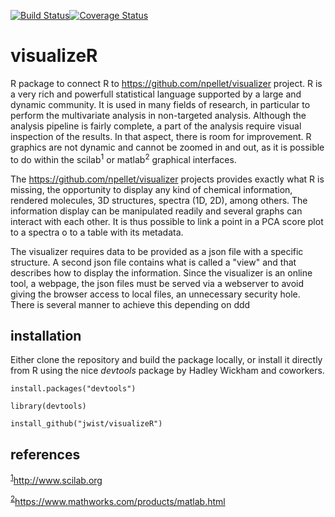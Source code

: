 [![Build Status](https://travis-ci.org/jwist/visualizeR.svg?branch=master)](https://travis-ci.org/jwist/visualizeR)[![Coverage Status](https://coveralls.io/repos/github/jwist/visualizeR/badge.svg?branch=master)](https://coveralls.io/github/jwist/visualizeR?branch=master)

# visualizeR
R package to connect R to https://github.com/npellet/visualizer project. R is a very rich and powerfull statistical language supported by a large and dynamic community. It is used in many fields of research, in particular to perform the multivariate analysis in non-targeted analysis. Although the analysis pipeline is fairly complete, a part of the analysis require visual inspection of the results. In that aspect, there is room for improvement. R graphics are not dynamic and cannot be zoomed in and out, as it is possible to do within the scilab<sup><a name="myfootnote1">1</a></sup> or matlab<sup><a name="myfootnote2">2</a></sup> graphical interfaces.

The https://github.com/npellet/visualizer projects provides exactly what R is missing, the opportunity to display any kind of chemical information, rendered molecules, 3D structures, spectra (1D, 2D), among others. The information display can be manipulated readily and several graphs can interact with each other. It is thus possible to link a point in a PCA score plot to a spectra o to a table with its metadata.

The visualizer requires data to be provided as a json file with a specific structure. A second json file contains what is called a "view" and that describes how to display the information. Since the visualizer is an online tool, a webpage, the json files must be served via a webserver to avoid giving the browser access to local files, an unnecessary security hole. There is several manner to achieve this depending on ddd 

## installation

Either clone the repository and build the package locally, or install it directly from R using the nice *devtools* package by Hadley Wickham and coworkers.

```
install.packages("devtools")

library(devtools)

install_github("jwist/visualizeR")
```

## references
<sup>[1](#myfootnote1)</sup>http://www.scilab.org

<sup>[2](#myfootnote2)</sup>https://www.mathworks.com/products/matlab.html
